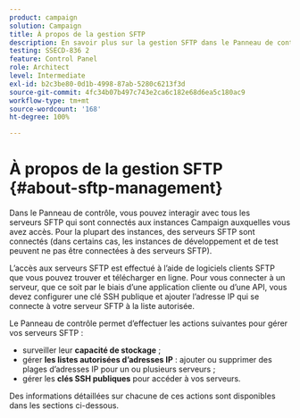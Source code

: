 ```yaml
---
product: campaign
solution: Campaign
title: À propos de la gestion SFTP
description: En savoir plus sur la gestion SFTP dans le Panneau de contrôle
testing: SSECD-836 2
feature: Control Panel
role: Architect
level: Intermediate
exl-id: b2c3be80-0d1b-4998-87ab-5280c6213f3d
source-git-commit: 4fc34b07b497c743e2ca6c182e68d6ea5c180ac9
workflow-type: tm+mt
source-wordcount: '168'
ht-degree: 100%

---
```


# À propos de la gestion SFTP {#about-sftp-management}

Dans le Panneau de contrôle, vous pouvez interagir avec tous les serveurs SFTP qui sont connectés aux instances Campaign auxquelles vous avez accès. Pour la plupart des instances, des serveurs SFTP sont connectés (dans certains cas, les instances de développement et de test peuvent ne pas être connectées à des serveurs SFTP).

L’accès aux serveurs SFTP est effectué à l’aide de logiciels clients SFTP que vous pouvez trouver et télécharger en ligne. Pour vous connecter à un serveur, que ce soit par le biais d’une application cliente ou d’une API, vous devez configurer une clé SSH publique et ajouter l’adresse IP qui se connecte à votre serveur SFTP à la liste autorisée.

Le Panneau de contrôle permet d’effectuer les actions suivantes pour gérer vos serveurs SFTP :

* surveiller leur **capacité de stockage** ;
* gérer **les listes autorisées d’adresses IP** : ajouter ou supprimer des plages d’adresses IP pour un ou plusieurs serveurs ;
* gérer les **clés SSH publiques** pour accéder à vos serveurs.

Des informations détaillées sur chacune de ces actions sont disponibles dans les sections ci-dessous.
